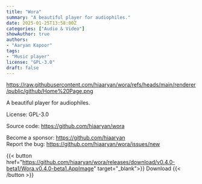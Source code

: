 ```yaml
---
title: "Wora"
summary: "A beautiful player for audiophiles."
date: 2025-01-25T13:58:00Z
categories: ["Audio & Video"]
showAuthor: true
authors:
- "Aaryan Kapoor"
tags: 
- "Music player"
license: "GPL-3.0"
draft: false
---
```


https://raw.githubusercontent.com/hiaaryan/wora/refs/heads/main/renderer/public/github/Home%20Page.png

A beautiful player for audiophiles.

License: GPL-3.0

Source code: <https://github.com/hiaaryan/wora>  

Become a sponsor: <https://github.com/hiaaryan>  
Report the bug: <https://github.com/hiaaryan/wora/issues/new>  

{{< button href="https://github.com/hiaaryan/wora/releases/download/v0.4.0-beta1/Wora.v0.4.0-beta1.AppImage" target="_blank">}}
Download
{{< /button >}}
